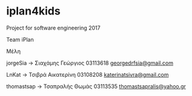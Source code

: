 # iplan4kids
Project for software engineering 2017

Team iPlan

Μέλη

jorgeSia -> Σιαχάμης Γεώργιος 03113618 georgedrfsia@gmail.com

LnKat    -> Τσιβρά Αικατερίνη 03108208 katerinatsivra@gmail.com

thomastsap -> Τσαπραλής Θωμάς 03113535 thomastsapralis@yahoo.gr
